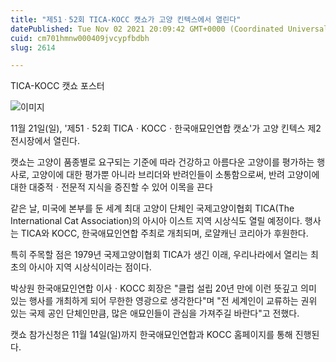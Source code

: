 ```yaml
---
title: "제51ㆍ52회 TICA-KOCC 캣쇼가 고양 킨텍스에서 열린다"
datePublished: Tue Nov 02 2021 20:09:42 GMT+0000 (Coordinated Universal Time)
cuid: cm701hmnw000409jvcypfbdbh
slug: 2614

---
```



TICA-KOCC 캣쇼 포스터

![이미지](https://cdn.hashnode.com/res/hashnode/image/upload/v1739251586783/58a15c83-b2c8-44bb-865e-fcc9c8252670.jpeg)

11월 21일(일), '제51ㆍ52회 TICAㆍKOCCㆍ한국애묘인연합 캣쇼'가 고양 킨텍스 제2전시장에서 열린다.

캣쇼는 고양이 품종별로 요구되는 기준에 따라 건강하고 아름다운 고양이를 평가하는 행사로, 고양이에 대한 평가뿐 아니라 브리더와 반려인들이 소통함으로써, 반려 고양이에 대한 대중적ㆍ전문적 지식을 증진할 수 있어 이목을 끈다

같은 날, 미국에 본부를 둔 세계 최대 고양이 단체인 국제고양이협회 TICA(The International Cat Association)의 아시아 이스트 지역 시상식도 열릴 예정이다. 행사는 TICA와 KOCC, 한국애묘인연합 주최로 개최되며, 로얄캐닌 코리아가 후원한다.

특히 주목할 점은 1979년 국제고양이협회 TICA가 생긴 이래, 우리나라에서 열리는 최초의 아시아 지역 시상식이라는 점이다.

박상원 한국애묘인연합 이사ㆍKOCC 회장은 "클럽 설립 20년 만에 이런 뜻깊고 의미 있는 행사를 개최하게 되어 무한한 영광으로 생각한다"며 "전 세계인이 교류하는 권위 있는 국제 공인 단체인만큼, 많은 애묘인들이 관심을 가져주길 바란다"고 전했다.

캣쇼 참가신청은 11월 14일(일)까지 한국애묘인연합과 KOCC 홈페이지를 통해 진행된다.